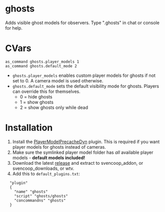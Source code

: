 # ghosts
Adds visible ghost models for observers. Type ".ghosts" in chat or console for help.

# CVars
```
as_command ghosts.player_models 1
as_command ghosts.default_mode 2
```
- `ghosts.player_models` enables custom player models for ghosts if not set to 0. A camera model is used otherwise.
- `ghosts.default_mode` sets the default visibility mode for ghosts. Players can override this for themselves.
  - 0 = hide ghosts
  - 1 = show ghosts
  - 2 = show ghosts only while dead

# Installation

1. Install the [PlayerModelPrecacheDyn](https://github.com/wootguy/svencoop_plugins/blob/master/scripts/plugins/PlayerModelPrecacheDyn.as) plugin. This is required if you want player models for ghosts instead of cameras.
1. Make sure the symlinked player model folder has _all_ available player models - **default models included!**
1. Download the latest [release](https://github.com/wootguy/ghosts/releases) and extract to svencoop_addon, or svencoop_downloads, or wtv.
1. Add this to `default_plugins.txt`:
```
  "plugin"
  {
    "name" "ghosts"
    "script" "ghosts/ghosts"
    "concommandns" "ghosts"
  }
```
